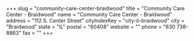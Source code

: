 +++
slug = "community-care-center-braidwood"
title = "Community Care Center - Braidwood"
name = "Community Care Center - Braidwood"
address = "112 S. Center Street"
cityIndexKey = "city-il-braidwood"
city = "Braidwood"
state = "IL"
postal = "60408"
website = ""
phone = "630 738-8863"
fax = ""
+++
